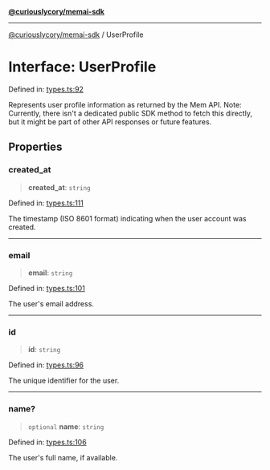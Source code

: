 [**@curiouslycory/memai-sdk**](../README.md)

***

[@curiouslycory/memai-sdk](../globals.md) / UserProfile

# Interface: UserProfile

Defined in: [types.ts:92](https://github.com/CuriouslyCory/memai-sdk/blob/2dc092db422a3b9a254f20bc4198878b95379825/src/types.ts#L92)

Represents user profile information as returned by the Mem API.
Note: Currently, there isn't a dedicated public SDK method to fetch this directly,
but it might be part of other API responses or future features.

## Properties

### created\_at

> **created\_at**: `string`

Defined in: [types.ts:111](https://github.com/CuriouslyCory/memai-sdk/blob/2dc092db422a3b9a254f20bc4198878b95379825/src/types.ts#L111)

The timestamp (ISO 8601 format) indicating when the user account was created.

***

### email

> **email**: `string`

Defined in: [types.ts:101](https://github.com/CuriouslyCory/memai-sdk/blob/2dc092db422a3b9a254f20bc4198878b95379825/src/types.ts#L101)

The user's email address.

***

### id

> **id**: `string`

Defined in: [types.ts:96](https://github.com/CuriouslyCory/memai-sdk/blob/2dc092db422a3b9a254f20bc4198878b95379825/src/types.ts#L96)

The unique identifier for the user.

***

### name?

> `optional` **name**: `string`

Defined in: [types.ts:106](https://github.com/CuriouslyCory/memai-sdk/blob/2dc092db422a3b9a254f20bc4198878b95379825/src/types.ts#L106)

The user's full name, if available.
